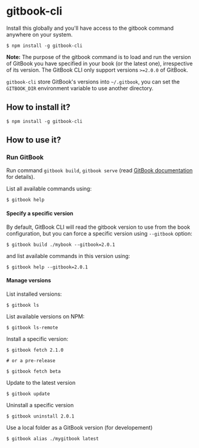 # gitbook-cli

Install this globally and you'll have access to the gitbook command anywhere on your system.

```
$ npm install -g gitbook-cli
```

**Note:** The purpose of the gitbook command is to load and run the version of GitBook you have specified in your book (or the latest one), irrespective of its version. The GitBook CLI only support versions `>=2.0.0` of GitBook.

`gitbook-cli` store GitBook's versions into `~/.gitbook`, you can set the `GITBOOK_DIR` environment variable to use another directory.

## How to install it?

```
$ npm install -g gitbook-cli
```

## How to use it?

### Run GitBook

Run command `gitbook build`, `gitbook serve` (read [GitBook documentation](https://github.com/GitbookIO/gitbook/blob/master/docs/setup.md) for details).

List all available commands using:
```
$ gitbook help
```

#### Specify a specific version

By default, GitBook CLI will read the gitbook version to use from the book configuration, but you can force a specific version using `--gitbook` option:

```
$ gitbook build ./mybook --gitbook=2.0.1
```

and list available commands in this version using:

```
$ gitbook help --gitbook=2.0.1
```

#### Manage versions

List installed versions:

```
$ gitbook ls
```

List available versions on NPM:

```
$ gitbook ls-remote
```

Install a specific version:

```
$ gitbook fetch 2.1.0

# or a pre-release

$ gitbook fetch beta
```

Update to the latest version

```
$ gitbook update
```

Uninstall a specific version

```
$ gitbook uninstall 2.0.1
```

Use a local folder as a GitBook version (for developement)

```
$ gitbook alias ./mygitbook latest
```
